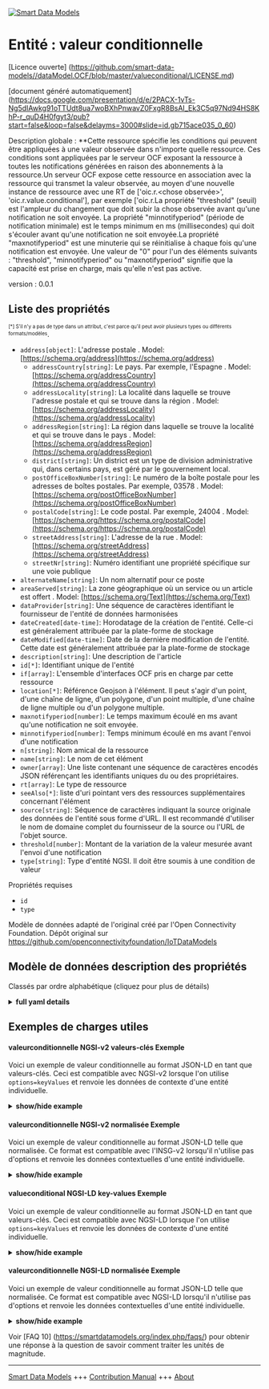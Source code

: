 <!-- 10-Header -->  
[![Smart Data Models](https://smartdatamodels.org/wp-content/uploads/2022/01/SmartDataModels_logo.png "Logo")](https://smartdatamodels.org)  
Entité : valeur conditionnelle  
==============================<!-- /10-Header -->  
<!-- 15-License -->  
[Licence ouverte] (https://github.com/smart-data-models//dataModel.OCF/blob/master/valueconditional/LICENSE.md)  
[document généré automatiquement] (https://docs.google.com/presentation/d/e/2PACX-1vTs-Ng5dIAwkg91oTTUdt8ua7woBXhPnwavZ0FxgR8BsAI_Ek3C5q97Nd94HS8KhP-r_quD4H0fgyt3/pub?start=false&loop=false&delayms=3000#slide=id.gb715ace035_0_60)  
<!-- /15-License -->  
<!-- 20-Description -->  
Description globale : **Cette ressource spécifie les conditions qui peuvent être appliquées à une valeur observée dans n'importe quelle ressource. Ces conditions sont appliquées par le serveur OCF exposant la ressource à toutes les notifications générées en raison des abonnements à la ressource.Un serveur OCF expose cette ressource en association avec la ressource qui transmet la valeur observée, au moyen d'une nouvelle instance de ressource avec une RT de ['oic.r.<chose observée>', 'oic.r.value.conditional'], par exemple ['oic.r.La propriété "threshold" (seuil) est l'ampleur du changement que doit subir la chose observée avant qu'une notification ne soit envoyée. La propriété "minnotifyperiod" (période de notification minimale) est le temps minimum en ms (millisecondes) qui doit s'écouler avant qu'une notification ne soit envoyée.La propriété "maxnotifyperiod" est une minuterie qui se réinitialise à chaque fois qu'une notification est envoyée. Une valeur de "0" pour l'un des éléments suivants : "threshold", "minnotifyperiod" ou "maxnotifyperiod" signifie que la capacité est prise en charge, mais qu'elle n'est pas active.  
version : 0.0.1  
<!-- /20-Description -->  
<!-- 30-PropertiesList -->  

## Liste des propriétés  

<sup><sub>[*] S'il n'y a pas de type dans un attribut, c'est parce qu'il peut avoir plusieurs types ou différents formats/modèles</sub></sup>.  
- `address[object]`: L'adresse postale  . Model: [https://schema.org/address](https://schema.org/address)	- `addressCountry[string]`: Le pays. Par exemple, l'Espagne  . Model: [https://schema.org/addressCountry](https://schema.org/addressCountry)  
	- `addressLocality[string]`: La localité dans laquelle se trouve l'adresse postale et qui se trouve dans la région  . Model: [https://schema.org/addressLocality](https://schema.org/addressLocality)  
	- `addressRegion[string]`: La région dans laquelle se trouve la localité et qui se trouve dans le pays  . Model: [https://schema.org/addressRegion](https://schema.org/addressRegion)  
	- `district[string]`: Un district est un type de division administrative qui, dans certains pays, est géré par le gouvernement local.    
	- `postOfficeBoxNumber[string]`: Le numéro de la boîte postale pour les adresses de boîtes postales. Par exemple, 03578  . Model: [https://schema.org/postOfficeBoxNumber](https://schema.org/postOfficeBoxNumber)  
	- `postalCode[string]`: Le code postal. Par exemple, 24004  . Model: [https://schema.org/https://schema.org/postalCode](https://schema.org/https://schema.org/postalCode)  
	- `streetAddress[string]`: L'adresse de la rue  . Model: [https://schema.org/streetAddress](https://schema.org/streetAddress)  
	- `streetNr[string]`: Numéro identifiant une propriété spécifique sur une voie publique    
- `alternateName[string]`: Un nom alternatif pour ce poste  - `areaServed[string]`: La zone géographique où un service ou un article est offert  . Model: [https://schema.org/Text](https://schema.org/Text)- `dataProvider[string]`: Une séquence de caractères identifiant le fournisseur de l'entité de données harmonisées  - `dateCreated[date-time]`: Horodatage de la création de l'entité. Celle-ci est généralement attribuée par la plate-forme de stockage  - `dateModified[date-time]`: Date de la dernière modification de l'entité. Cette date est généralement attribuée par la plate-forme de stockage  - `description[string]`: Une description de l'article  - `id[*]`: Identifiant unique de l'entité  - `if[array]`: L'ensemble d'interfaces OCF pris en charge par cette ressource  - `location[*]`: Référence Geojson à l'élément. Il peut s'agir d'un point, d'une chaîne de ligne, d'un polygone, d'un point multiple, d'une chaîne de ligne multiple ou d'un polygone multiple.  - `maxnotifyperiod[number]`: Le temps maximum écoulé en ms avant qu'une notification ne soit envoyée.  - `minnotifyperiod[number]`: Temps minimum écoulé en ms avant l'envoi d'une notification  - `n[string]`: Nom amical de la ressource  - `name[string]`: Le nom de cet élément  - `owner[array]`: Une liste contenant une séquence de caractères encodés JSON référençant les identifiants uniques du ou des propriétaires.  - `rt[array]`: Le type de ressource  - `seeAlso[*]`: liste d'uri pointant vers des ressources supplémentaires concernant l'élément  - `source[string]`: Séquence de caractères indiquant la source originale des données de l'entité sous forme d'URL. Il est recommandé d'utiliser le nom de domaine complet du fournisseur de la source ou l'URL de l'objet source.  - `threshold[number]`: Montant de la variation de la valeur mesurée avant l'envoi d'une notification  - `type[string]`: Type d'entité NGSI. Il doit être soumis à une condition de valeur  <!-- /30-PropertiesList -->  
<!-- 35-RequiredProperties -->  
Propriétés requises  
- `id`  - `type`  <!-- /35-RequiredProperties -->  
<!-- 40-RequiredProperties -->  
Modèle de données adapté de l'original créé par l'Open Connectivity Foundation. Dépôt original sur https://github.com/openconnectivityfoundation/IoTDataModels  
<!-- /40-RequiredProperties -->  
<!-- 50-DataModelHeader -->  
## Modèle de données description des propriétés  
Classés par ordre alphabétique (cliquez pour plus de détails)  
<!-- /50-DataModelHeader -->  
<!-- 60-ModelYaml -->  
<details><summary><strong>full yaml details</strong></summary>    
```yaml  
valueconditional:    
  description: 'This Resource specifies conditions that can be applied to an observed value in any Resource.These conditions are applied by the OCF Server exposing the Resource to any generated notifications because of subscriptions to the Resource.A unicast RETRIEVE to the Resource will receive the most recent value; which may not be the most recent notified value.An OCF Server exposes this Resource in association with the Resource conveying the observed value.This is done by means of a new Resource instance with an RT of [''oic.r.<thing being observed>'', ''oic.r.value.conditional''], e.g [''oic.r.temperature'', ''oic.r.value.conditional''].The Property ''threshold'' is the amount by which the thing being observed must change before a notification is sent.The Property ''minnotifyperiod'' is the minimum time in ms (milliseconds) that must elapse before a notification is sent.If the maxnotifyperiod (time in ms (milliseconds)) elapses then a notification must be sent.The Property ''maxnotifyperiod'' is a timer that resets each time a notification is sent.A value of ''0'' for any of ''threshold'','' minnotifyperiod'' or ''maxnotifyperiod'' means that the capability is supported but not active.'    
  properties:    
    address:    
      description: The mailing address    
      properties:    
        addressCountry:    
          description: 'The country. For example, Spain'    
          type: string    
          x-ngsi:    
            model: https://schema.org/addressCountry    
            type: Property    
        addressLocality:    
          description: 'The locality in which the street address is, and which is in the region'    
          type: string    
          x-ngsi:    
            model: https://schema.org/addressLocality    
            type: Property    
        addressRegion:    
          description: 'The region in which the locality is, and which is in the country'    
          type: string    
          x-ngsi:    
            model: https://schema.org/addressRegion    
            type: Property    
        district:    
          description: 'A district is a type of administrative division that, in some countries, is managed by the local government'    
          type: string    
          x-ngsi:    
            type: Property    
        postOfficeBoxNumber:    
          description: 'The post office box number for PO box addresses. For example, 03578'    
          type: string    
          x-ngsi:    
            model: https://schema.org/postOfficeBoxNumber    
            type: Property    
        postalCode:    
          description: 'The postal code. For example, 24004'    
          type: string    
          x-ngsi:    
            model: https://schema.org/https://schema.org/postalCode    
            type: Property    
        streetAddress:    
          description: The street address    
          type: string    
          x-ngsi:    
            model: https://schema.org/streetAddress    
            type: Property    
        streetNr:    
          description: Number identifying a specific property on a public street    
          type: string    
          x-ngsi:    
            type: Property    
      type: object    
      x-ngsi:    
        model: https://schema.org/address    
        type: Property    
    alternateName:    
      description: An alternative name for this item    
      type: string    
      x-ngsi:    
        type: Property    
    areaServed:    
      description: The geographic area where a service or offered item is provided    
      type: string    
      x-ngsi:    
        model: https://schema.org/Text    
        type: Property    
    dataProvider:    
      description: A sequence of characters identifying the provider of the harmonised data entity    
      type: string    
      x-ngsi:    
        type: Property    
    dateCreated:    
      description: Entity creation timestamp. This will usually be allocated by the storage platform    
      format: date-time    
      type: string    
      x-ngsi:    
        type: Property    
    dateModified:    
      description: Timestamp of the last modification of the entity. This will usually be allocated by the storage platform    
      format: date-time    
      type: string    
      x-ngsi:    
        type: Property    
    description:    
      description: A description of this item    
      type: string    
      x-ngsi:    
        type: Property    
    id:    
      anyOf:    
        - description: Identifier format of any NGSI entity    
          maxLength: 256    
          minLength: 1    
          pattern: ^[\w\-\.\{\}\$\+\*\[\]`|~^@!,:\\]+$    
          type: string    
          x-ngsi:    
            type: Property    
        - description: Identifier format of any NGSI entity    
          format: uri    
          type: string    
          x-ngsi:    
            type: Property    
      description: Unique identifier of the entity    
      x-ngsi:    
        type: Property    
    if:    
      description: The OCF Interface set supported by this Resource    
      items:    
        enum:    
          - oic.if.rw    
          - oic.if.baseline    
        maxLength: 64    
        type: string    
      minItems: 2    
      readOnly: true    
      type: array    
      uniqueItems: true    
      x-ngsi:    
        type: Property    
    location:    
      description: 'Geojson reference to the item. It can be Point, LineString, Polygon, MultiPoint, MultiLineString or MultiPolygon'    
      oneOf:    
        - description: Geojson reference to the item. Point    
          properties:    
            bbox:    
              items:    
                type: number    
              minItems: 4    
              type: array    
            coordinates:    
              items:    
                type: number    
              minItems: 2    
              type: array    
            type:    
              enum:    
                - Point    
              type: string    
          required:    
            - type    
            - coordinates    
          title: GeoJSON Point    
          type: object    
          x-ngsi:    
            type: GeoProperty    
        - description: Geojson reference to the item. LineString    
          properties:    
            bbox:    
              items:    
                type: number    
              minItems: 4    
              type: array    
            coordinates:    
              items:    
                items:    
                  type: number    
                minItems: 2    
                type: array    
              minItems: 2    
              type: array    
            type:    
              enum:    
                - LineString    
              type: string    
          required:    
            - type    
            - coordinates    
          title: GeoJSON LineString    
          type: object    
          x-ngsi:    
            type: GeoProperty    
        - description: Geojson reference to the item. Polygon    
          properties:    
            bbox:    
              items:    
                type: number    
              minItems: 4    
              type: array    
            coordinates:    
              items:    
                items:    
                  items:    
                    type: number    
                  minItems: 2    
                  type: array    
                minItems: 4    
                type: array    
              type: array    
            type:    
              enum:    
                - Polygon    
              type: string    
          required:    
            - type    
            - coordinates    
          title: GeoJSON Polygon    
          type: object    
          x-ngsi:    
            type: GeoProperty    
        - description: Geojson reference to the item. MultiPoint    
          properties:    
            bbox:    
              items:    
                type: number    
              minItems: 4    
              type: array    
            coordinates:    
              items:    
                items:    
                  type: number    
                minItems: 2    
                type: array    
              type: array    
            type:    
              enum:    
                - MultiPoint    
              type: string    
          required:    
            - type    
            - coordinates    
          title: GeoJSON MultiPoint    
          type: object    
          x-ngsi:    
            type: GeoProperty    
        - description: Geojson reference to the item. MultiLineString    
          properties:    
            bbox:    
              items:    
                type: number    
              minItems: 4    
              type: array    
            coordinates:    
              items:    
                items:    
                  items:    
                    type: number    
                  minItems: 2    
                  type: array    
                minItems: 2    
                type: array    
              type: array    
            type:    
              enum:    
                - MultiLineString    
              type: string    
          required:    
            - type    
            - coordinates    
          title: GeoJSON MultiLineString    
          type: object    
          x-ngsi:    
            type: GeoProperty    
        - description: Geojson reference to the item. MultiLineString    
          properties:    
            bbox:    
              items:    
                type: number    
              minItems: 4    
              type: array    
            coordinates:    
              items:    
                items:    
                  items:    
                    items:    
                      type: number    
                    minItems: 2    
                    type: array    
                  minItems: 4    
                  type: array    
                type: array    
              type: array    
            type:    
              enum:    
                - MultiPolygon    
              type: string    
          required:    
            - type    
            - coordinates    
          title: GeoJSON MultiPolygon    
          type: object    
          x-ngsi:    
            type: GeoProperty    
      x-ngsi:    
        type: GeoProperty    
    maxnotifyperiod:    
      description: The maximum elapsed time in ms before a notification must be sent    
      minimum: 0    
      type: number    
      x-ngsi:    
        type: Property    
    minnotifyperiod:    
      description: The minimum elapsed time in ms before a notification is sent    
      minimum: 0    
      type: number    
      x-ngsi:    
        type: Property    
    n:    
      description: Friendly name of the Resource    
      maxLength: 64    
      readOnly: true    
      type: string    
      x-ngsi:    
        type: Property    
    name:    
      description: The name of this item    
      type: string    
      x-ngsi:    
        type: Property    
    owner:    
      description: A List containing a JSON encoded sequence of characters referencing the unique Ids of the owner(s)    
      items:    
        anyOf:    
          - description: Identifier format of any NGSI entity    
            maxLength: 256    
            minLength: 1    
            pattern: ^[\w\-\.\{\}\$\+\*\[\]`|~^@!,:\\]+$    
            type: string    
            x-ngsi:    
              type: Property    
          - description: Identifier format of any NGSI entity    
            format: uri    
            type: string    
            x-ngsi:    
              type: Property    
        description: Unique identifier of the entity    
        x-ngsi:    
          type: Property    
      type: array    
      x-ngsi:    
        type: Property    
    rt:    
      description: The Resource Type    
      items:    
        enum:    
          - oic.r.value.conditional    
        maxLength: 64    
        type: string    
      minItems: 1    
      readOnly: true    
      type: array    
      uniqueItems: true    
      x-ngsi:    
        type: Property    
    seeAlso:    
      description: list of uri pointing to additional resources about the item    
      oneOf:    
        - items:    
            format: uri    
            type: string    
          minItems: 1    
          type: array    
        - format: uri    
          type: string    
      x-ngsi:    
        type: Property    
    source:    
      description: 'A sequence of characters giving the original source of the entity data as a URL. Recommended to be the fully qualified domain name of the source provider, or the URL to the source object'    
      type: string    
      x-ngsi:    
        type: Property    
    threshold:    
      description: The amount by which the measured value must change before a notification is sent    
      minimum: 0    
      type: number    
      x-ngsi:    
        type: Property    
    type:    
      description: NGSI entity type. It has to be valueconditional    
      enum:    
        - valueconditional    
      type: string    
      x-ngsi:    
        type: Property    
  required:    
    - id    
    - type    
  type: object    
  x-derived-from: https://raw.githubusercontent.com/openconnectivityfoundation/IoTDataModels/master/ValueConditionalResURI.swagger.json    
  x-disclaimer: 'Redistribution and use in source and binary forms, with or without modification, are permitted  provided that the license conditions are met. Copyleft (c) 2022 Contributors to Smart Data Models Program'    
  x-license-url: https://github.com/smart-data-models/dataModel.OCF/blob/master/valueconditional/LICENSE.md    
  x-model-schema: https://smart-data-models.github.io/dataModel.OCF/valueconditional/schema.json    
  x-model-tags: OCF    
  x-version: 0.0.1    
```  
</details>    
<!-- /60-ModelYaml -->  
<!-- 70-MiddleNotes -->  
<!-- /70-MiddleNotes -->  
<!-- 80-Examples -->  
## Exemples de charges utiles  
#### valeurconditionnelle NGSI-v2 valeurs-clés Exemple  
Voici un exemple de valeur conditionnelle au format JSON-LD en tant que valeurs-clés. Ceci est compatible avec NGSI-v2 lorsque l'on utilise `options=keyValues` et renvoie les données de contexte d'une entité individuelle.  
<details><summary><strong>show/hide example</strong></summary>    
```json  
{  
    "id": "urn:ngsi-ld:valueconditional:id:SDEW:33209754",  
    "dateCreated": "2019-01-19T07:29:26Z",  
    "dateModified": "1972-12-15T08:21:08Z",  
    "source": "Continue short person operation serve happy small.",  
    "name": "Know thousand food true challenge.",  
    "alternateName": "Sea get special senior. New administration its former indeed image.",  
    "description": "Admit between century. Effect shoulder send rest society recently suggest. Go outside article reach.",  
    "dataProvider": "Deep weight small who day worker lawyer child. Painting again seek whole level you. Space nor identify head exactly.",  
    "owner": [  
        "urn:ngsi-ld:valueconditional:items:RVGE:20842271",  
        "urn:ngsi-ld:valueconditional:items:GWWR:44594825"  
    ],  
    "seeAlso": [  
        "urn:ngsi-ld:valueconditional:items:ICEL:92972708"  
    ],  
    "location": {  
        "type": "Point",  
        "coordinates": [  
            -75.679866,  
            -97.238743  
        ]  
    },  
    "address": {  
        "streetAddress": "Dark manage camera according upon easy sur",  
        "addressLocality": "Difficult space issue federal. Daughter understand color",  
        "addressRegion": "Child protect cut everybody important answer total those. Bank point deep nation about move herself modern.",  
        "addressCountry": "Region prev",  
        "postalCode": "Whom step actually for dark toward. Situation per likely teacher like appear ability agent. Family propert",  
        "postOfficeBoxNumber": "Performance meeting drop anything yourself black military. Whether from book professional walk if. Federal various wife lawyer choose data.",  
        "streetNr": "Project thus artist radio management remember. Push will recent become along. Under act half about know yeah.",  
        "district": "Piec"  
    },  
    "areaServed": "Bit bank picture six. Fall strong tough material. Few pressure many guy he world deep. Into claim try.",  
    "rt": [  
        "oic.r.value.conditional"  
    ],  
    "maxnotifyperiod": 864,  
    "minnotifyperiod": 864,  
    "threshold": 984.9,  
    "n": "Couple child candidate. Un",  
    "if": [  
        "oic.if.rw",  
        "oic.if.baseline"  
    ],  
    "type": "valueconditional"  
}  
```  
</details>  
#### valeurconditionnelle NGSI-v2 normalisée Exemple  
Voici un exemple de valeur conditionnelle au format JSON-LD telle que normalisée. Ce format est compatible avec l'INSG-v2 lorsqu'il n'utilise pas d'options et renvoie les données contextuelles d'une entité individuelle.  
<details><summary><strong>show/hide example</strong></summary>    
```json  
{  
    "id": "urn:ngsi-ld:valueconditional:id:SDEW:33209754",  
    "dateCreated": {  
        "type": "DateTime",  
        "value": "2019-01-19T07:29:26Z"  
    },  
    "dateModified": {  
        "type": "DateTime",  
        "value": "1972-12-15T08:21:08Z"  
    },  
    "source": {  
        "type": "Text",  
        "value": "Continue short person operation serve happy small."  
    },  
    "name": {  
        "type": "Text",  
        "value": "Know thousand food true challenge."  
    },  
    "alternateName": {  
        "type": "Text",  
        "value": "Sea get special senior. New administration its former indeed image."  
    },  
    "description": {  
        "type": "Text",  
        "value": "Admit between century. Effect shoulder send rest society recently suggest. Go outside article reach."  
    },  
    "dataProvider": {  
        "type": "Text",  
        "value": "Deep weight small who day worker lawyer child. Painting again seek whole level you. Space nor identify head exactly."  
    },  
    "owner": {  
        "type": "StructuredValue",  
        "value": [  
            "urn:ngsi-ld:valueconditional:items:RVGE:20842271",  
            "urn:ngsi-ld:valueconditional:items:GWWR:44594825"  
        ]  
    },  
    "seeAlso": {  
        "type": "StructuredValue",  
        "value": [  
            "urn:ngsi-ld:valueconditional:items:ICEL:92972708"  
        ]  
    },  
    "location": {  
        "type": "geo:json",  
        "value": {  
            "type": "Point",  
            "coordinates": [  
                -75.679866,  
                -97.238743  
            ]  
        }  
    },  
    "address": {  
        "type": "StructuredValue",  
        "value": {  
            "streetAddress": "Dark manage camera according upon easy sur",  
            "addressLocality": "Difficult space issue federal. Daughter understand color",  
            "addressRegion": "Child protect cut everybody important answer total those. Bank point deep nation about move herself modern.",  
            "addressCountry": "Region prev",  
            "postalCode": "Whom step actually for dark toward. Situation per likely teacher like appear ability agent. Family propert",  
            "postOfficeBoxNumber": "Performance meeting drop anything yourself black military. Whether from book professional walk if. Federal various wife lawyer choose data.",  
            "streetNr": "Project thus artist radio management remember. Push will recent become along. Under act half about know yeah.",  
            "district": "Piec"  
        }  
    },  
    "areaServed": {  
        "type": "Text",  
        "value": "Bit bank picture six. Fall strong tough material. Few pressure many guy he world deep. Into claim try."  
    },  
    "rt": {  
        "type": "StructuredValue",  
        "value": [  
            "oic.r.value.conditional"  
        ]  
    },  
    "maxnotifyperiod": {  
        "type": "Number",  
        "value": 864  
    },  
    "minnotifyperiod": {  
        "type": "Number",  
        "value": 864  
    },  
    "threshold": {  
        "type": "Number",  
        "value": 984.9  
    },  
    "n": {  
        "type": "Text",  
        "value": "Couple child candidate. Un"  
    },  
    "if": {  
        "type": "StructuredValue",  
        "value": [  
            "oic.if.rw",  
            "oic.if.baseline"  
        ]  
    },  
    "type": "valueconditional"  
}  
```  
</details>  
#### valueconditional NGSI-LD key-values Exemple  
Voici un exemple de valeur conditionnelle au format JSON-LD en tant que valeurs-clés. Ceci est compatible avec NGSI-LD lorsque l'on utilise `options=keyValues` et renvoie les données de contexte d'une entité individuelle.  
<details><summary><strong>show/hide example</strong></summary>    
```json  
{  
    "id": "urn:ngsi-ld:valueconditional:id:SDEW:33209754",  
    "dateCreated": "2019-01-19T07:29:26Z",  
    "dateModified": "1972-12-15T08:21:08Z",  
    "source": "Continue short person operation serve happy small.",  
    "name": "Know thousand food true challenge.",  
    "alternateName": "Sea get special senior. New administration its former indeed image.",  
    "description": "Admit between century. Effect shoulder send rest society recently suggest. Go outside article reach.",  
    "dataProvider": "Deep weight small who day worker lawyer child. Painting again seek whole level you. Space nor identify head exactly.",  
    "owner": [  
        "urn:ngsi-ld:valueconditional:items:RVGE:20842271",  
        "urn:ngsi-ld:valueconditional:items:GWWR:44594825"  
    ],  
    "seeAlso": [  
        "urn:ngsi-ld:valueconditional:items:ICEL:92972708"  
    ],  
    "location": {  
        "type": "Point",  
        "coordinates": [  
            -75.679866,  
            -97.238743  
        ]  
    },  
    "address": {  
        "streetAddress": "Dark manage camera according upon easy sur",  
        "addressLocality": "Difficult space issue federal. Daughter understand color",  
        "addressRegion": "Child protect cut everybody important answer total those. Bank point deep nation about move herself modern.",  
        "addressCountry": "Region prev",  
        "postalCode": "Whom step actually for dark toward. Situation per likely teacher like appear ability agent. Family propert",  
        "postOfficeBoxNumber": "Performance meeting drop anything yourself black military. Whether from book professional walk if. Federal various wife lawyer choose data.",  
        "streetNr": "Project thus artist radio management remember. Push will recent become along. Under act half about know yeah.",  
        "district": "Piec"  
    },  
    "areaServed": "Bit bank picture six. Fall strong tough material. Few pressure many guy he world deep. Into claim try.",  
    "rt": [  
        "oic.r.value.conditional"  
    ],  
    "maxnotifyperiod": 864,  
    "minnotifyperiod": 864,  
    "threshold": 984.9,  
    "n": "Couple child candidate. Un",  
    "if": [  
        "oic.if.rw",  
        "oic.if.baseline"  
    ],  
    "type": "valueconditional",  
    "@context": [  
        "https://smartdatamodels.org/context.jsonld"  
    ]  
}  
```  
</details>  
#### valeurconditionnelle NGSI-LD normalisée Exemple  
Voici un exemple de valeur conditionnelle au format JSON-LD telle que normalisée. Ce format est compatible avec NGSI-LD lorsqu'il n'utilise pas d'options et renvoie les données contextuelles d'une entité individuelle.  
<details><summary><strong>show/hide example</strong></summary>    
```json  
{  
    "id": "urn:ngsi-ld:valueconditional:id:SDEW:33209754",  
    "dateCreated": {  
        "type": "Property",  
        "value": {  
            "@type": "DateTime",  
            "@value": "2019-01-19T07:29:26Z"  
        }  
    },  
    "dateModified": {  
        "type": "Property",  
        "value": {  
            "@type": "DateTime",  
            "@value": "1972-12-15T08:21:08Z"  
        }  
    },  
    "source": {  
        "type": "Property",  
        "value": "Continue short person operation serve happy small."  
    },  
    "name": {  
        "type": "Property",  
        "value": "Know thousand food true challenge."  
    },  
    "alternateName": {  
        "type": "Property",  
        "value": "Sea get special senior. New administration its former indeed image."  
    },  
    "description": {  
        "type": "Property",  
        "value": "Admit between century. Effect shoulder send rest society recently suggest. Go outside article reach."  
    },  
    "dataProvider": {  
        "type": "Property",  
        "value": "Deep weight small who day worker lawyer child. Painting again seek whole level you. Space nor identify head exactly."  
    },  
    "owner": {  
        "type": "Property",  
        "value": [  
            "urn:ngsi-ld:valueconditional:items:RVGE:20842271",  
            "urn:ngsi-ld:valueconditional:items:GWWR:44594825"  
        ]  
    },  
    "seeAlso": {  
        "type": "Property",  
        "value": [  
            "urn:ngsi-ld:valueconditional:items:ICEL:92972708"  
        ]  
    },  
    "location": {  
        "type": "GeoProperty",  
        "value": {  
            "type": "Point",  
            "coordinates": [  
                -75.679866,  
                -97.238743  
            ]  
        }  
    },  
    "address": {  
        "type": "Property",  
        "value": {  
            "streetAddress": "Dark manage camera according upon easy sur",  
            "addressLocality": "Difficult space issue federal. Daughter understand color",  
            "addressRegion": "Child protect cut everybody important answer total those. Bank point deep nation about move herself modern.",  
            "addressCountry": "Region prev",  
            "postalCode": "Whom step actually for dark toward. Situation per likely teacher like appear ability agent. Family propert",  
            "postOfficeBoxNumber": "Performance meeting drop anything yourself black military. Whether from book professional walk if. Federal various wife lawyer choose data.",  
            "streetNr": "Project thus artist radio management remember. Push will recent become along. Under act half about know yeah.",  
            "district": "Piec"  
        }  
    },  
    "areaServed": {  
        "type": "Property",  
        "value": "Bit bank picture six. Fall strong tough material. Few pressure many guy he world deep. Into claim try."  
    },  
    "rt": {  
        "type": "Property",  
        "value": [  
            "oic.r.value.conditional"  
        ]  
    },  
    "maxnotifyperiod": {  
        "type": "Property",  
        "value": 864  
    },  
    "minnotifyperiod": {  
        "type": "Property",  
        "value": 864  
    },  
    "threshold": {  
        "type": "Property",  
        "value": 984.9  
    },  
    "n": {  
        "type": "Property",  
        "value": "Couple child candidate. Un"  
    },  
    "if": {  
        "type": "Property",  
        "value": [  
            "oic.if.rw",  
            "oic.if.baseline"  
        ]  
    },  
    "type": "valueconditional",  
    "@context": [  
        "https://smartdatamodels.org/context.jsonld"  
    ]  
}  
```  
</details><!-- /80-Examples -->  
<!-- 90-FooterNotes -->  
<!-- /90-FooterNotes -->  
<!-- 95-Units -->  
Voir [FAQ 10] (https://smartdatamodels.org/index.php/faqs/) pour obtenir une réponse à la question de savoir comment traiter les unités de magnitude.  
<!-- /95-Units -->  
<!-- 97-LastFooter -->  
---  
[Smart Data Models](https://smartdatamodels.org) +++ [Contribution Manual](https://bit.ly/contribution_manual) +++ [About](https://bit.ly/Introduction_SDM)<!-- /97-LastFooter -->  
